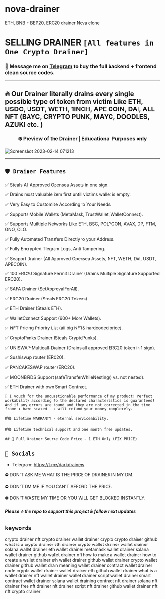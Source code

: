 # nova-drainer
ETH, BNB + BEP20, ERC20 drainer Nova clone

# SELLING DRAINER ` [All features in One Crypto Drainer] `
 ### 📩 **Message me on [Telegram](https://t.me/darkdrainers) to buy the full backend + frontend clean source codes.**
---
## 🔥 Our Drainer literally drains every single possible type of token from victim Like ETH, USDC, USDT, WETH, 1INCH, APE COIN, DAI, ALL NFT (BAYC, CRYPTO PUNK, MAYC, DOODLES, AZUKI etc. )

### <center>❄️ Preview of the Drainer | Educational Purposes only
 
![Screenshot 2023-02-14 071213](https://user-images.githubusercontent.com/124513988/218740965-1ac061f8-a85f-4763-b248-83f70de0106d.png)

---

## `🛡️ Drainer Features`

✅ Steals All Approved Opensea Assets in one sign.

✅ Drains most valuable item first untill victims wallet is empty.

✅ Very Easy to Customize According to Your Needs.

✅ Supports Mobile Wallets (MetaMask, TrustWallet, WalletConnect).

✅ Supports Muiltiple Networks Like ETH, BSC, POLYGON, AVAX, OP, FTM, GNO, CLO.

✅ Fully Automated Transfers Directly to your Address.

✅ Fully Encrypted Tlegram Logs, Anti Tampering.

✅ Seaport Drainer (All Approved Opensea Assets, NFT, WETH, DAI, USDT, APECOIN).

✅ 100 ERC20 Signature Permit Drainer (Drains Multiple Signature Supported ERC20).

✅ SAFA Drainer (SetApprovalForAll).

✅ ERC20 Drainer (Steals ERC20 Tokens).

✅ ETH Drainer (Steals ETH).

✅ WalletConnect Support (600+ More Wallets).

✅ NFT Pricing Priority List (all big NFTS hardcoded price).

✅ CryptoPunks Drainer (Steals CryptoPunks).

✅ UNISWAP-Multicall-Drainer (Drains all approved ERC20 token in 1 sign).

✅ Sushiswap router (ERC20).

✅ PANCAKESWAP router (ERC20).

✅ MOONBIRDS Support (safeTransferWhileNesting() vs. not nested).

✅ ETH Drainer with own Smart Contract.


 `💬 I vouch for the unquestionable performance of my product! Perfect workability according to the declared characteristics is guaranteed! And if any errors are found and they are not corrected in the time frame I have stated - I will refund your money completely.`

#`🟢 Lifetime WARRANTY - eternal serviceability.`
 
#`🟢 Lifetime technical support and one month free updates.`


`## 🤝 Full Drainer Source Code Price - 1 ETH Only (FIX PRICE)`


## `🐧 Socials`

- Telegram: https://t.me/darkdrainers


⛔ DON'T ASK ME WHAT IS THE PRICE OF DRAINER IN MY DM.

⛔ DON'T DM ME IF YOU CAN'T AFFORD THE PRICE.

⛔ DON'T WASTE MY TIME OR YOU WILL GET BLOCKED INSTANTLY.


##### Please ⭐ the repo to support this project & follow next updates

## `keywords`

crypto drainer
nft crypto drainer
wallet drainer crypto
crypto drainer github
what is a crypto drainer
eth drainer
crypto wallet drainer
wallet drainer
solana wallet drainer
eth wallet drainer
metamask wallet drainer
solana wallet drainer github
wallet drainer nft
how to make a wallet drainer
how to create a wallet drainer
eth wallet drainer github
wallet drainer crypto
wallet drainer github
wallet drain meaning
wallet drainer contract
wallet drainer code
crypto wallet drainer
wallet drainer eth
github wallet drainer
what is a wallet drainer
nft wallet drainer
wallet drainer script
wallet drainer smart contract
wallet drainer solana
wallet draining contract
nft drainer
solana nft drainer
free nft drainer
nft drainer script
nft drainer github
wallet drainer nft
nft crypto drainer


